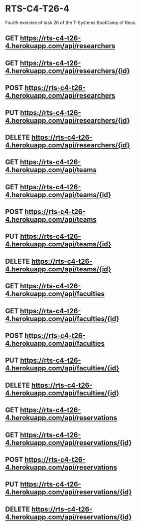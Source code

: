 # RTS-C4-T26-4
Fourth exercise of task 26 of the T-Systems BootCamp of Reus.

## GET https://rts-c4-t26-4.herokuapp.com/api/researchers
## GET https://rts-c4-t26-4.herokuapp.com/api/researchers/{id}
## POST https://rts-c4-t26-4.herokuapp.com/api/researchers
## PUT https://rts-c4-t26-4.herokuapp.com/api/researchers/{id}
## DELETE https://rts-c4-t26-4.herokuapp.com/api/researchers/{id}


## GET https://rts-c4-t26-4.herokuapp.com/api/teams
## GET https://rts-c4-t26-4.herokuapp.com/api/teams/{id}
## POST https://rts-c4-t26-4.herokuapp.com/api/teams
## PUT https://rts-c4-t26-4.herokuapp.com/api/teams/{id}
## DELETE https://rts-c4-t26-4.herokuapp.com/api/teams/{id}


## GET https://rts-c4-t26-4.herokuapp.com/api/faculties
## GET https://rts-c4-t26-4.herokuapp.com/api/faculties/{id}
## POST https://rts-c4-t26-4.herokuapp.com/api/faculties
## PUT https://rts-c4-t26-4.herokuapp.com/api/faculties/{id}
## DELETE https://rts-c4-t26-4.herokuapp.com/api/faculties/{id}


## GET https://rts-c4-t26-4.herokuapp.com/api/reservations
## GET https://rts-c4-t26-4.herokuapp.com/api/reservations/{id}
## POST https://rts-c4-t26-4.herokuapp.com/api/reservations
## PUT https://rts-c4-t26-4.herokuapp.com/api/reservations/{id}
## DELETE https://rts-c4-t26-4.herokuapp.com/api/reservations/{id}

